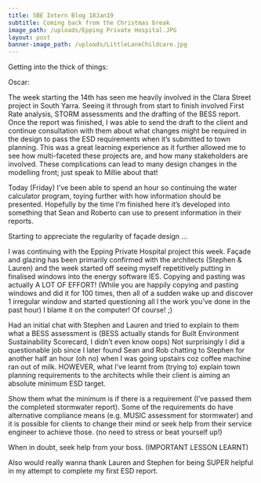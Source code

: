 ```yaml
---
title: SBE Intern Blog 18Jan19
subtitle: Coming back from the Christmas break
image_path: /uploads/Epping Private Hospital.JPG
layout: post
banner-image_path: /uploads/LittleLaneChildcare.jpg
---
```


Getting into the thick of things:

Oscar:

The week starting the 14th has seen me heavily involved in the Clara Street project in South Yarra. Seeing it through from start to finish involved First Rate analysis, STORM assessments and the drafting of the BESS report. Once the report was finished, I was able to send the draft to the client and continue consultation with them about what changes might be required in the design to pass the ESD requirements when it’s submitted to town planning. This was a great learning experience as it further allowed me to see how multi-faceted these projects are, and how many stakeholders are involved. These complications can lead to many design changes in the modelling front; just speak to Millie about that!

Today (Friday) I’ve been able to spend an hour so continuing the water calculator program, toying further with how information should be presented. Hopefully by the time I’m finished here it’s developed into something that Sean and Roberto can use to present information in their reports.

Starting to appreciate the regularity of fa&ccedil;ade design …

I was continuing with the Epping Private Hospital project this week. Fa&ccedil;ade and glazing has been primarily confirmed with the architects (Stephen & Lauren) and the week started off seeing myself repetitively putting in finalised windows into the energy software IES. Copying and pasting was actually A LOT OF EFFORT! (While you are happily copying and pasting windows and did it for 100 times, then all of a sudden wake up and discover 1 irregular window and started questioning all l the work you’ve done in the past hour) I blame it on the computer! Of course! ;)

Had an initial chat with Stephen and Lauren and tried to explain to them what a BESS assessment is (BESS actually stands for Built Environment Sustainability Scorecard, I didn’t even know oops) Not surprisingly I did a questionable job since I later found Sean and Rob chatting to Stephen for another half an hour (oh no) when I was going upstairs coz coffee machine ran out of milk. HOWEVER, what I’ve learnt from (trying to) explain town planning requirements to the architects while their client is aiming an absolute minimum ESD target.

Show them what the minimum is if there is a requirement (I’ve passed them the completed stormwater report). Some of the requirements do have alternative compliance means (e.g. MUSIC assessment for stormwater) and it is possible for clients to change their mind or seek help from their service engineer to achieve those. (no need to stress or beat yourself up!)

When in doubt, seek help from your boss. (IMPORTANT LESSON LEARNT)

Also would really wanna thank Lauren and Stephen for being SUPER helpful in my attempt to complete my first ESD report.